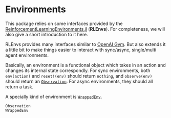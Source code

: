 # Environments

This package relies on some interfaces provided by the [ReinforcementLearningEnvironments.jl](https://github.com/JuliaReinforcementLearning/ReinforcementLearningEnvironments.jl) (**RLEnvs**). For completeness, we will also give a short introduction to it here.

RLEnvs provides many interfaces similar to [OpenAI Gym](https://gym.openai.com/docs/). But also extends it a little bit to make things easier to interact with sync/async, single/multi agent environments.

Basically, an environment is a functional object which takes in an action and changes its internal state correspondly. For sync environments, both `env(action)` and `reset!(env)` should return `nothing`, and `observe(env)` should return an [`Observation`](@ref). For async environments, they should all return a task.

A specially kind of environment is [`WrappedEnv`](@ref).

```@docs
Observation
WrappedEnv
```